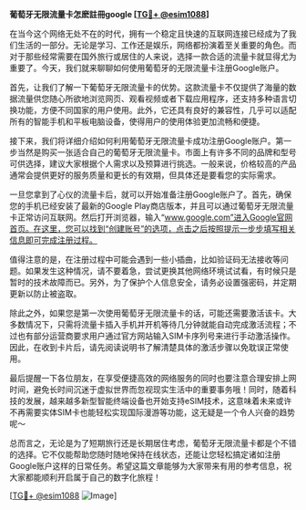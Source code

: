 **葡萄牙无限流量卡怎麽註冊google [[TG💪+ @esim1088](https://t.me/s/esim1088)]**

在当今这个网络无处不在的时代，拥有一个稳定且快速的互联网连接已经成为了我们生活的一部分。无论是学习、工作还是娱乐，网络都扮演着至关重要的角色。而对于那些经常需要在国外旅行或居住的人来说，选择一款合适的流量卡就显得尤为重要了。今天，我们就来聊聊如何使用葡萄牙的无限流量卡注册Google账户。

首先，让我们了解一下葡萄牙无限流量卡的优势。这款流量卡不仅提供了海量的数据流量供您随心所欲地浏览网页、观看视频或者下载应用程序，还支持多种语言切换功能，方便不同国家的用户使用。此外，它还具有良好的兼容性，几乎可以适配所有的智能手机和平板电脑设备，使得用户的使用体验更加流畅和便捷。

接下来，我们将详细介绍如何利用葡萄牙无限流量卡成功注册Google账户。第一步当然是购买一张适合自己的葡萄牙无限流量卡。市面上有许多不同的品牌和型号可供选择，建议大家根据个人需求以及预算进行挑选。一般来说，价格较高的产品通常会提供更好的服务质量和更长的有效期，但具体还是要看您的实际需求。

一旦您拿到了心仪的流量卡后，就可以开始准备注册Google账户了。首先，确保您的手机已经安装了最新的Google Play商店版本，并且可以通过葡萄牙无限流量卡正常访问互联网。然后打开浏览器，输入“www.google.com”进入Google官网首页。在这里，您可以找到“创建账号”的选项，点击之后按照提示一步步填写相关信息即可完成注册过程。

值得注意的是，在注册过程中可能会遇到一些小插曲，比如验证码无法接收等问题。如果发生这种情况，请不要着急，尝试更换其他网络环境试试看，有时候只是暂时的技术故障而已。另外，为了保护个人信息安全，请务必设置强密码，并定期更新以防止被盗取。

除此之外，如果您是第一次使用葡萄牙无限流量卡的话，可能还需要激活该卡。大多数情况下，只需将流量卡插入手机并开机等待几分钟就能自动完成激活流程；不过也有部分运营商要求用户通过官方网站输入SIM卡序列号来进行手动激活操作。因此，在收到卡片后，请先阅读说明书了解清楚具体的激活步骤以免耽误正常使用。

最后提醒一下各位朋友，在享受便捷高效的网络服务的同时也要注意合理安排上网时间，避免长时间沉迷于虚拟世界而忽视现实生活中的重要事务哦！同时，随着科技的发展，越来越多新型智能终端设备也开始支持eSIM技术，这意味着未来或许不再需要实体SIM卡也能轻松实现国际漫游等功能，这无疑是一个令人兴奋的趋势呢～

总而言之，无论是为了短期旅行还是长期居住考虑，葡萄牙无限流量卡都是个不错的选择。它不仅能帮助您随时随地保持在线状态，还能让您轻松搞定诸如注册Google账户这样的日常任务。希望这篇文章能够为大家带来有用的参考信息，祝大家都能顺利开启属于自己的数字化旅程！

[[TG💪+ @esim1088](https://t.me/s/esim1088) ![Image](https://i.postimg.cc/4NQfJmqS/Snipaste-2025-05-13-00-14-12.png)]